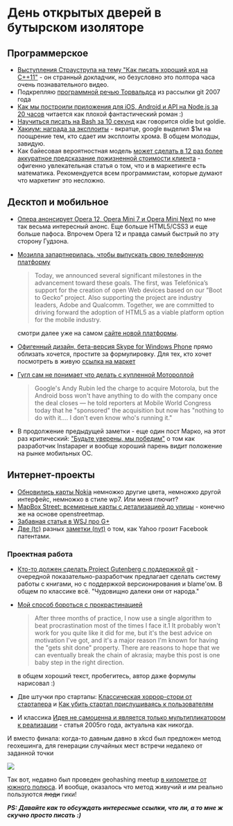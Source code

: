 # День открытых дверей в бутырском изоляторе

## Программерское

* [Выступления Страуструпа на тему "Как писать хороший код на C++11"](http://channel9.msdn.com/Events/GoingNative/GoingNative-2012/Keynote-Bjarne-Stroustrup-Cpp11-Style/player) - он странный докладчик, но безусловно это полтора часа очень познавательного видео.
* Подкрепляю [программной речью Торвальдса](http://harmful.cat-v.org/software/c++/linus) из рассылки git 2007 года
* [Как мы построили приложения для iOS, Android и API на Node.js за 20 часов](http://blog.semantics3.com/how-we-built-an-ios-app-an-android-app-and-a-node-js-api-in-20-hours/) читается как плохой фантастический роман :)
* [Научиться писать на Bash за 10 секунд](http://www.aboutlinux.info/2005/10/10-seconds-guide-to-bash-shell.html) как говорится oldie but goldie.
* [Хакиум: награда за эксплоиты](http://blog.chromium.org/2012/02/pwnium-rewards-for-exploits.html) - вкратце, google выделил $1м на поощрение тем, кто сдает им эксплоиты хрома. В общем молодцы, завидую.
* Как байесовая вероятностная модель [может сделать в 12 раз более аккуратное предсказание пожизненной стоимости клиента](http://blog.custora.com/2012/02/how-bayesian-probability-models-can-make-clv-predictions-12x-more-accurate/) - офигенно увлекательная статья о том, что и в маркетинге есть математика. Рекомендуется всем программистам, которые думают что маркетинг это несложно.

## Десктоп и мобильное

* [Опера анонсирует Opera 12, Opera Mini 7 и Opera Mini Next](http://my.opera.com/ODIN/blog/2012/02/25/opera-mobile-12-and-introducing-opera-mini-next) по мне так весьма интересный анонс. Еще больше HTML5/CSS3 и еще больше пафоса. Впрочем Opera 12 и правда самый быстрый по эту сторону Гудзона.
* [Мозилла запартнерилась, чтобы выпускать свою телефонную платформу](http://blog.mozilla.com/blog/2012/02/27/mozilla-in-mobile-the-web-is-the-platform/)
  > Today, we announced several significant milestones in the advancement toward these goals. The first, was Telefónica’s support for the creation of open Web devices based on our ”Boot to Gecko” project. Also supporting the project are industry leaders, Adobe and Qualcomm. Together, we are committed to driving forward the adoption of HTML5 as a viable platform option for the mobile industry.

  смотри далее уже на самом [сайте новой платформы](http://www.openwebdevice.com/).

* [Офигенный дизайн, бета-версия Skype for Windows Phone](http://www.theverge.com/2012/2/27/2827455/skype-for-windows-phone-beta) прямо облизать хочется, простите за формулировку. Для тех, кто хочет посмотреть в живую [ссылка на маркет](http://www.windowsphone.com/en-US/apps/c3f8e570-68b3-4d6a-bdbb-c0a3f4360a51)
* [Гугл сам не понимает что делать с купленной Мотороллой](http://www.theverge.com/2012/2/27/2827692/google-building-firewall-between-android-and-motorola-after)
  > Google's Andy Rubin led the charge to acquire Motorola, but the Android boss won't have anything to do with the company once the deal closes — he told reporters at Mobile World Congress today that he "sponsored" the acquisition but now has "nothing to do with it.... I don't even know who's running it."

* В продолжение предыдущей заметки - еще один пост Марко, на этот раз критический: ["Будьте уверены, мы победим"](http://www.marco.org/2012/02/27/make-sure-we-are-winning) о том как разработчик Instapaper и вообще хороший парень видит положение на рынке мобильных ОС.

## Интернет-проекты

* [Обновились карты Nokia](http://maps.nokia.com/) немножко другие цвета, немножко другой интерфейс, немножко в стиле wp7. Или меня глючит?
* [MapBox Street: всемирные карты с детализацией до улицы](http://mapbox.com/blog/announcing-mapbox-streets/) - конечно же на основе openstreetmap.
* [Забавная статья в WSJ про G+](http://online.wsj.com/article/SB10001424052970204653604577249341403742390.html)
* [Две (tc)](http://techcrunch.com/2012/02/27/yahoo-stabs-facebook-in-the-back-says-pay-for-its-patents-or-get-sued/) разных [заметки (nyt)](http://dealbook.nytimes.com/2012/02/27/yahoo-warns-facebook-of-a-potential-patent-fight/) о том, как Yahoo грозит Facebook патентами.

### Проектная работа

* [Кто-то должен сделать Project Gutenberg с поддержкой git](http://neosmart.net/blog/2012/the-case-for-a-git-powered-project-gutenberg/) - очередной показательно-разработчик предлагает сделать систему работы с книгами, но с поддержкой версионирования и blame'ом. В общем по классике всё. "Чудовищно далеки они от народа."
* [Мой способ бороться с прокрастинацией](http://lesswrong.com/lw/9wr/my_algorithm_for_beating_procrastination/)
  > After three months of practice, I now use a single algorithm to beat procrastination most of the times I face it.1 It probably won't work for you quite like it did for me, but it's the best advice on motivation I've got, and it's a major reason I'm known for having the "gets shit done" property. There are reasons to hope that we can eventually break the chain of akrasia; maybe this post is one baby step in the right direction.

  в общем хороший текст, пробегитесь, автор даже формулы нарисовал :)

* Две штучки про стартапы: [Классическая хоррор-стори от стартапера](http://venturebeat.com/2012/02/27/a-classic-startup-horror-story-the-ma-bait-and-switch/) и [Как убить стартап прислушиваясь к пользователям](http://steveblank.com/2012/02/27/killing-your-startup-by-listening-to-customers/)
* И классика [Идея не самоценна и является только мультипликатором к реализации](http://www.oreillynet.com/onlamp/blog/2005/08/ideas_are_just_a_multiplier_of.html) - статья 2005го года, актуальна как никогда.

И вместо финала: когда-то давным давно в xkcd был предложен метод геохешинга, для генерации случайных мест встречи недалеко от заданной точки

![](http://wiki.xkcd.com/wgh/images/thumb/5/51/Coordinates.png/400px-Coordinates.png)

Так вот, недавно был проведен geohashing meetup [в километре от южного полюса](http://blog.xkcd.com/2012/02/27/geohashing-2/). И вообще, оказалось что метод живучий и им реально пользуются ~~люди~~ гики!

***PS: Давайте как то обсуждать интересные ссылки, что ли, а то мне ж скучно просто писать :)***
